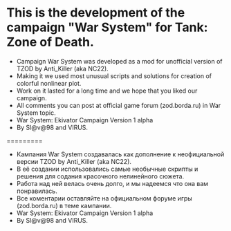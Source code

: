 This is the development of the campaign "War System" for Tank: Zone of Death.
=========

- Campaign War System was developed as a mod for unofficial version of TZOD by Anti_Killer (aka NC22).
- Making it we used most unusual scripts and solutions for creation of colorful nonlinear plot.
- Work on it lasted for a long time and we hope that you liked our campaign.
- All comments you can post at official game forum (zod.borda.ru) in War System topic.
-    War System: Ekivator Campaign                     Version 1 alpha
- By Sl@v@98 and VIRUS.

=========

- Кампания War System создавалась как дополнение к неофициальной версии TZOD by Anti_Killer (aka NC22).
- В её создании использовались самые необычные скрипты и решения для содания красочного нелинейного сюжета.
- Работа над ней велась очень долго, и мы надеемся что она вам понравилась.
- Все коментарии оставляйте на официальном форуме игры (zod.borda.ru) в теме кампании.
-    War System: Ekivator Campaign                     Version 1 alpha
- By Sl@v@98 and VIRUS.
